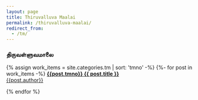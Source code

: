 ```yaml
---
layout: page
title: Thiruvalluva Maalai
permalink: /thiruvalluva-maalai/
redirect_from:
  - /tm/
---
```


### திருவள்ளுவமாலை

{% assign work_items = site.categories.tm | sort: 'tmno' -%}
{%- for post in work_items -%}
[**{{post.tmno}}&nbsp;{{ post.title }}**]({{post.url}})<br>
[{{post.author}}]({{post.url}})

{% endfor %}
 
